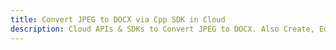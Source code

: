 ---title: Convert JPEG to DOCX via Cpp SDK in Clouddescription: Cloud APIs & SDKs to Convert JPEG to DOCX. Also Create, Edit & Render Microsoft Word & OpenOffice documents in the Cloud.---